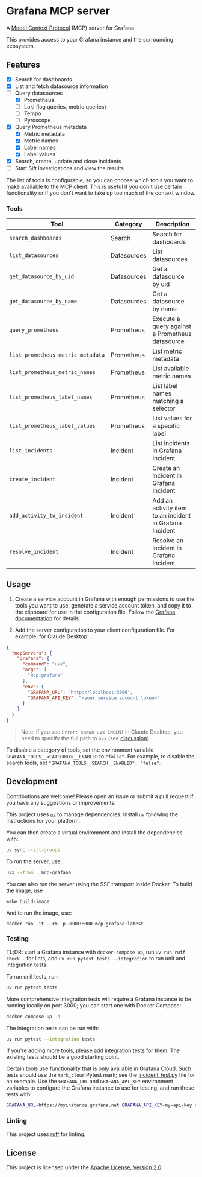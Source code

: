 # Grafana MCP server

A [Model Context Protocol][mcp] (MCP) server for Grafana.

This provides access to your Grafana instance and the surrounding ecosystem.

## Features

- [x] Search for dashboards
- [x] List and fetch datasource information
- [ ] Query datasources
  - [x] Prometheus
  - [ ] Loki (log queries, metric queries)
  - [ ] Tempo
  - [ ] Pyroscope
- [x] Query Prometheus metadata
  - [x] Metric metadata
  - [x] Metric names
  - [x] Label names
  - [x] Label values
- [x] Search, create, update and close incidents
- [ ] Start Sift investigations and view the results

The list of tools is configurable, so you can choose which tools you want to make available to the MCP client.
This is useful if you don't use certain functionality or if you don't want to take up too much of the context window.

### Tools

| Tool | Category | Description |
| --- | --- | --- |
| `search_dashboards` | Search | Search for dashboards |
| `list_datasources` | Datasources | List datasources |
| `get_datasource_by_uid` | Datasources | Get a datasource by uid |
| `get_datasource_by_name` | Datasources | Get a datasource by name |
| `query_prometheus` | Prometheus | Execute a query against a Prometheus datasource |
| `list_prometheus_metric_metadata` | Prometheus | List metric metadata |
| `list_prometheus_metric_names` | Prometheus | List available metric names |
| `list_prometheus_label_names` | Prometheus | List label names matching a selector |
| `list_prometheus_label_values` | Prometheus | List values for a specific label |
| `list_incidents` | Incident | List incidents in Grafana Incident |
| `create_incident` | Incident | Create an incident in Grafana Incident |
| `add_activity_to_incident` | Incident | Add an activity item to an incident in Grafana Incident |
| `resolve_incident` | Incident | Resolve an incident in Grafana Incident |

## Usage

1. Create a service account in Grafana with enough permissions to use the tools you want to use,
generate a service account token, and copy it to the clipboard for use in the configuration file.
Follow the [Grafana documentation][service-account] for details.

2. Add the server configuration to your client configuration file. For example, for Claude Desktop:

```json
{
  "mcpServers": {
    "grafana": {
      "command": "uvx",
      "args": [
        "mcp-grafana"
      ],
      "env": {
        "GRAFANA_URL": "http://localhost:3000",
        "GRAFANA_API_KEY": "<your service account token>"
      }
    }
  }
}
```

> Note: if you see `Error: spawn uvx ENOENT` in Claude Desktop, you need to specify the full path to `uvx` (see [discussion](https://github.com/orgs/modelcontextprotocol/discussions/20))

To disable a category of tools, set the environment variable `GRAFANA_TOOLS__<CATEGORY>__ENABLED` to `"false"`.
For example, to disable the search tools, set `"GRAFANA_TOOLS__SEARCH__ENABLED": "false"`.

## Development

Contributions are welcome! Please open an issue or submit a pull request if you have any suggestions or improvements.

This project uses [`uv`] to manage dependencies. Install `uv` following the instructions for your platform.

You can then create a virtual environment and install the dependencies with:

```bash
uv sync --all-groups
```

To run the server, use:

```bash
uvx --from . mcp-grafana
```

You can also run the server using the SSE transport inside Docker. To build the image, use

```
make build-image
```

And to run the image, use:

```
docker run -it --rm -p 8000:8000 mcp-grafana:latest
```

### Testing

TL;DR: start a Grafana instance with `docker-compose up`, run `uv run ruff check .` for lints, and `uv run pytest tests --integration` to run unit and integration tests.

To run unit tests, run:

```bash
uv run pytest tests
```

More comprehensive integration tests will require a Grafana instance to be running locally on port 3000; you can start one with Docker Compose:

```bash
docker-compose up -d
```

The integration tests can be run with:

```bash
uv run pytest --integration tests
```

If you're adding more tools, please add integration tests for them. The existing tests should be a good starting point.

Certain tools use functionality that is only available in Grafana Cloud. Such tests should use the `mark_cloud` Pytest mark; see the [incident_test.py](tests/tools/incident_test.py) file for an example.
Use the `GRAFANA_URL` and `GRAFANA_API_KEY` environment variables to configure the Grafana instance to use for testing, and run these tests with:

```bash
GRAFANA_URL=https://myinstance.grafana.net GRAFANA_API_KEY=my-api-key uv run pytest --cloud tests
```

### Linting

This project uses [ruff](https://github.com/charliermarsh/ruff) for linting.

## License

This project is licensed under the [Apache License, Version 2.0](LICENSE).

[mcp]: https://modelcontextprotocol.io/
[service-account]: https://grafana.com/docs/grafana/latest/administration/service-accounts/
[`uv`]: https://docs.astral.sh/uv/
